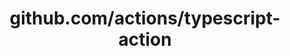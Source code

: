 ---
layout: post
title: github.com/actions/typescript-action
categories: link
tags: [انگلیسی, برنامه‌نویسی]
---